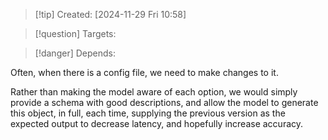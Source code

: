 
>[!tip] Created: [2024-11-29 Fri 10:58]

>[!question] Targets: 

>[!danger] Depends: 

Often, when there is a config file, we need to make changes to it.

Rather than making the model aware of each option, we would simply provide a schema with good descriptions, and allow the model to generate this object, in full, each time, supplying the previous version as the expected output to decrease latency, and hopefully increase accuracy.